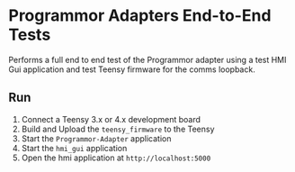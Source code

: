 # Programmor Adapters End-to-End Tests

Performs a full end to end test of the Programmor adapter using a test HMI Gui application and test Teensy firmware for the comms loopback.

## Run

1. Connect a Teensy 3.x or 4.x development board
2. Build and Upload the `teensy_firmware` to the Teensy
3. Start the `Programmor-Adapter` application
4. Start the `hmi_gui` application
5. Open the hmi application at `http://localhost:5000`
